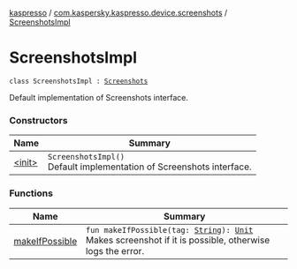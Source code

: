 [kaspresso](../../index.md) / [com.kaspersky.kaspresso.device.screenshots](../index.md) / [ScreenshotsImpl](./index.md)

# ScreenshotsImpl

`class ScreenshotsImpl : `[`Screenshots`](../-screenshots/index.md)

Default implementation of Screenshots interface.

### Constructors

| Name | Summary |
|---|---|
| [&lt;init&gt;](-init-.md) | `ScreenshotsImpl()`<br>Default implementation of Screenshots interface. |

### Functions

| Name | Summary |
|---|---|
| [makeIfPossible](make-if-possible.md) | `fun makeIfPossible(tag: `[`String`](https://kotlinlang.org/api/latest/jvm/stdlib/kotlin/-string/index.html)`): `[`Unit`](https://kotlinlang.org/api/latest/jvm/stdlib/kotlin/-unit/index.html)<br>Makes screenshot if it is possible, otherwise logs the error. |
